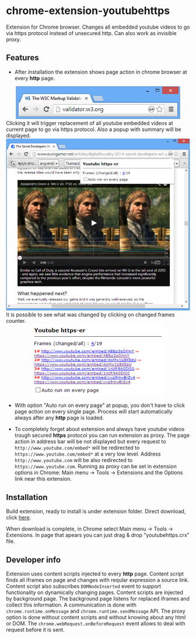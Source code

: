 chrome-extension-youtubehttps
=============================

Extension for Chrome browser. Changes all embedded youtube videos to go via https protocol instead of unsecured http.
Can also work as invisible proxy.

Features
------------------

* After installation the extension shows page action in chrome browser at every **http** page.
<div align="center">
  <img src="https://github.com/brokuene/chrome-extension-youtubehttps/raw/master/readme_images/pageAction.png" alt="Page action screenshoot"/>
</div>
Clicking it will trigger replacement of all youtube embedded videos at current page to go via https protocol. Also a popup with summary will be displayed.
<div align="center">
  <img src="https://github.com/brokuene/chrome-extension-youtubehttps/raw/master/readme_images/pageConverted.png" alt="Page with popup"/>
</div>
It is possible to see what was changed by clicking on changed frames counter.
<div align="center">
  <img src="https://github.com/brokuene/chrome-extension-youtubehttps/raw/master/readme_images/expandedPopup.png" alt="Popup expanded"/>
</div>

* With option "Auto run on every page" at popup, you don't have to click page action on every single page. Process will start automatically always after any **http** page is loaded.

* To completely forget about extension and always have youtube videos trough secured **https** protocol you can run extension as proxy. The page action in address bar will be not displayed but every request to `http://www.youtube.com/embed*` will be redirected to `https://www.youtube.com/embed*` at a very low level. Address `http://www.youtube.com` will be also redirected to `https://www.youtube.com`.
Running as proxy can be set in extension options in Chrome: Main menu -> Tools -> Extensions and the Options link near this extension.

Installation
------------------

Build extension, ready to install is under extension folder. 
Direct download, click [here](https://github.com/brokuene/chrome-extension-youtubehttps/raw/master/extension/youtubehttps.crx).

When download is complete, in Chrome select Main menu -> Tools -> Extensions. In page that apears you can just drag & drop "youtubehttps.crx" file.

Developer info
------------------
Extension uses content scripts injected to every **http** page. Content script finds all iframes on page and changes with reqular expression a source link. Content script also subscribes `DOMNodeInserted` event to support functionality on dynamically changing pages.
Content scripts are injected by background page. The background page listens for replaced iframes and collect this information. A communication is done with `chrome.runtime.onMessage` and `chrome.runtime.sendMessage` API.
The proxy option is done without content scripts and without knowing about any html or DOM. The `chrome.webRequest.onBeforeRequest` event allows to deal with request before it is sent.
